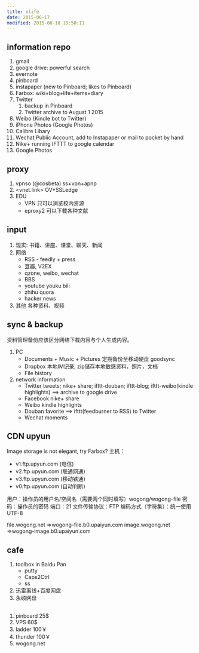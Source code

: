 ```yaml
---
title: elife
date: 2015-06-17
modified: 2015-06-18 19:50:11
---
```


## information repo
1. gmail
2. google drive: powerful search
2. evernote
3. pinboard
4. instapaper (new to Pinboard; likes to Pinboard)
4. Farbox: wiki+blog+life+items+diary
7. Twitter
	1. backup in Pinboard
	2. Twitter archive to August 1 2015
8. Weibo (Kindle bot to Twitter)
9. iPhone Photos (Google Photos)
10. Calibre Libary
11. Wechat Public Account, add to Instapaper or mail to pocket by hand
12. Nike+ running IFTTT to google calendar
13. Google Photos

## proxy
1. vpnso (@cosbeta) ss+vpn+apnp
2. <vnet.link> OV+SSLedge
3. EDU
    * VPN 只可以浏览校内资源
    * eproxy2 可以下载各种文献

## input
1. 现实: 书籍、讲座、课堂、聊天、新闻
2. 网络
    - RSS - feedly + press
    - 豆瓣, V2EX
    - qzone, weibo, wechat
    - BBS
    - youtube youku bili
    - zhihu quora
    - hacker news
3. 其他
   各种资料、视频

## sync & backup
资料管理备份应该区分网络下载内容与个人生成内容。
1. PC
      - Documents + Music + Pictures 定期备份至移动硬盘 goodsync
      - Dropbox 本地IM记录, zip储存本地敏感资料，照片，文档
      - File history
2. network information
      - Twitter tweets; nike+ share; ifttt-douban; ifttt-blog; ifttt-weibo(kindle highlights) ==> archive to google drive
      - Facebook nike+ share
      - Weibo kindle highlights
      - Douban favorite ==> ifttt(feedburner to RSS) to Twitter
      - Wechat moments

## CDN upyun
Image storage is not elegant, try Farbox?
主机：
- v1.ftp.upyun.com (电信)
- v2.ftp.upyun.com (联通网通)
- v3.ftp.upyun.com (移动铁通)
- v0.ftp.upyun.com (自动判断)

用户：操作员的用户名/空间名（需要两个同时填写）wogong/wogong-file
密码：操作员的密码
端口：21
文件传输协议：FTP
编码方式（字符集）：统一使用 UTF-8

 file.wogong.net =>wogong-file.b0.upaiyun.com
 image.wogong.net =>wogong-image.b0.upaiyun.com

## cafe
1. toolbox in Baidu Pan
    - putty
    - Caps2Ctrl
    - ss
2. 迅雷离线+百度网盘
3. 永硕网盘

##
1. pinboard 25$
2. VPS 60$
3. ladder  100￥
4. thunder 100￥
5. wogong.net 

